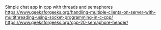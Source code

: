 Simple chat app in cpp with threads and semaphores
https://www.geeksforgeeks.org/handling-multiple-clients-on-server-with-multithreading-using-socket-programming-in-c-cpp/
https://www.geeksforgeeks.org/cpp-20-semaphore-header/
